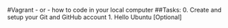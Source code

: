 #Vagrant - or - how to code in your local computer
##Tasks: 0. Create and setup your Git and GitHub account
         1. Hello Ubuntu
[Optional]

